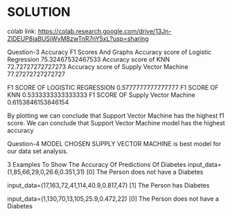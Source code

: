 # SOLUTION

colab link: https://colab.research.google.com/drive/13Jn-ZlDEUP8iaBUSjWvM8zwTnR7nY5xL?usp=sharing

Question-3 Accuracy F1 Scores And Graphs
Accuracy score of Logistic Regression 75.32467532467533
Accuracy score of KNN 72.72727272727273
Accuracy score of Supply Vector Machine 77.27272727272727

F1 SCORE OF LOGISTIC REGRESSION 0.5777777777777777
F1 SCORE OF KNN 0.5333333333333333
F1 SCORE OF Supply Vector Machine 0.6153846153846154

By plotting we can conclude that Support Vector Machine has the highest f1 score.
We can conclude that Support Vector Machine model has the highest accuracy

Question-4 MODEL CHOSEN
SUPPLY VECTOR MACHINE is best model for our data set analysis.

3 Examples To Show The Accuracy Of Predictions Of Diabetes
input_data=(1,85,66,29,0,26.6,0.351,31)
[0]
The Person does not have a Diabetes

input_data=(17,163,72,41,114,40.9,0.817,47)
[1]
The Person has Diabetes

input_data=(1,130,70,13,105,25.9,0.472,22)
[0]
The Person does not have a Diabetes
